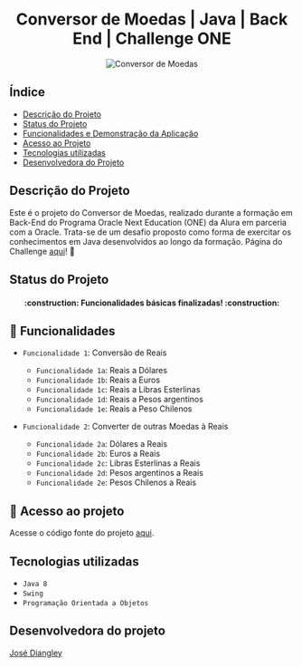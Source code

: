 <h1 align="center">Conversor de Moedas | Java | Back End | Challenge ONE</h1>

<p align="center">
  <img src="https://lh3.googleusercontent.com/fife/AKsag4NlHVGkhs6Zp68jUTPS2fcVjJNs9PXUxx-wRVizxlqTd60DWAf71Grzr_HJ48nosAaG2S7QtwWYYX-NpsYL61MQPUsEEBBRM2o9obGlh4gLICvnFzbsljaEukgYUNqwoOwgYAjxMHhSfeTZm0VfJ5QLxXPGMOprI_VWhzDRo-uKvxlhAJ3ByQe0LhYPblGBhTjMcwxq8Gec2FivBENRhVhs9qpsT9RQwMxQHXW_pTOLNoxVNPAvgJoy2AzPJ1dy0iDmXQhFFLC0FBLko5e0AeXotmhyIiEH5P4bdPHB0PtprOLpJTZAow5j6GDl6izKxnl3rr4FBSr_opT7H1auayeDRhfrLJLoxsXrjJC-kbZkR2fBQoT8APJSNsShyye94U77GeSUr0tKF2rQn02CbXwlZjoQMDcamLQOn7bfKV9s0C4ZLy5GEWsMZulpoJ7Q8mJFEVqBzFcGdGgRY95yl54Ewr9OHx7NdkCp2E_TDEWBx1EnR-eGuFdmvmtPlHR8yo3wE3gK4lieXQE5ft-CdX3-vylqFr_1Y7DwTkwo0yrMZqiZC4MfDTUHwMQ7bCsejKXOrGmUiEpVlKv0oC8dA_vbXvrs5nYaSgodByhwSQa_3uv3jf7pHjs7-rB4c8U1oq3VH1onPZiQDf4JVvKJKb77HcLyswun1N1O8jxYd9M9YxdB2kg5JdNJjwHFcfUvtZOOtsYBnnU7mhUzwZt8LGyyaLEhMAUXDkMS6saClDJ6ufHhR4p-eoYgJCW5kDXjQzeYM_CpWVxjmacRaVNW5AcWuyp4WDg_mQZs-T2HQ6ve3nWVUl8MZpdlyzqSnK8otaW4NVg7ENuJRxpEmCgVD3sgf-wkLzm91RzuGd2Io_IAQryz90tzEMgNr1N9Qv8GAYykwOz-ViIRcQWm9MSh0i2_Z5oag7dHPZAaB07OSwBH6gZc_cX9qBGBVSoFbC-TvSvSVOXsQkeq7cnLuRAu4BO_c7hZcSiaqKPxuVlra8U-vMI2t-bfXfo-pBo43ayIl16sPVLOBpEx-z6oXEIRow43S3c-xTj8NLXN_Zt2i86vKYjXAkOzrBGCKXQd8JLeqPPBI28hoBoXXh8CFNRzMghhG58SnApdwAYzf9R6l4gpx3_TrUUn-aBnoLuQBvfrgCC_7OWFCb5AtaBlhHwtnJmN0I_HN4Q2TEEVnGj90kz4i2jzeZ9fob70ZVcxew6W3FqhME7FdmG7aPQaSc59dwv0nOjBLa4O_TyxCZI1Dfr2OddTqNKfTcolTs7dydXT7R3tad99ul6chdk6eLz-fR0czfJTTijXzpgarweF2HlDptombgK_YgKeRWMzdFbMMfMfyfm4yLzQI7Ywh2ZR5h7gvsM9VOOv98Equcmh36wHcT-PA0IvzjTtdn15xg6UNZvfwCIPdaRQ5bbXhMD9B5njoLZNmG0cesv3OspipvZJd4mu6KNXDkpjPAFuN1OlLQPuhlZ1n3HbPtHIQ2oaQ0CsVo4Y9pQk7HO8U91sPr_xCPd1JaMly5BUUvdwLDxgFxSURvLS=w1325-h627" alt="Conversor de Moedas" />
</p>

## Índice 

* [Descrição do Projeto](#descrição-do-projeto)
* [Status do Projeto](#status-do-projeto)
* [Funcionalidades e Demonstração da Aplicação](#funcionalidades-e-demonstração-da-aplicação)
* [Acesso ao Projeto](#acesso-ao-projeto)
* [Tecnologias utilizadas](#tecnologias-utilizadas)
* [Desenvolvedora do Projeto](#desenvolvedora-do-projeto)

## Descrição do Projeto
Este é o projeto do Conversor de Moedas, realizado durante a formação em Back-End do Programa Oracle Next Education (ONE) da Alura em parceria com a Oracle. Trata-se de um desafio proposto como forma de exercitar os conhecimentos em Java desenvolvidos ao longo da formação. 
Página do Challenge [aqui](https://www.alura.com.br/challenges/oracle-one-back-end/conversordemoedas/conversor#btn-start)! 📃

## Status do Projeto
<h4 align="center"> 
    :construction: Funcionalidades básicas finalizadas! :construction:
</h4>

## :hammer: Funcionalidades

- `Funcionalidade 1`: Conversão de Reais
  - `Funcionalidade 1a`: Reais a Dólares
  - `Funcionalidade 1b`: Reais a Euros
  - `Funcionalidade 1c`: Reais a Libras Esterlinas
  - `Funcionalidade 1d`: Reais a Pesos argentinos
  - `Funcionalidade 1e`: Reais a Peso Chilenos

- `Funcionalidade 2`: Converter de outras Moedas à Reais
  - `Funcionalidade 2a`: Dólares a Reais
  - `Funcionalidade 2b`: Euros a Reais
  - `Funcionalidade 2c`: Libras Esterlinas a Reais
  - `Funcionalidade 2d`: Pesos argentinos a Reais
  - `Funcionalidade 2e`: Pesos Chilenos a Reais

## 📁 Acesso ao projeto
Acesse o código fonte do projeto [aqui](https://github.com/olgacsmendes/Conversor-Oracle-ONE/tree/main/Conversor).

## Tecnologias utilizadas
- `Java 8`
- `Swing`
- `Programação Orientada a Objetos`

## Desenvolvedora do projeto
[José Diangley](https://www.linkedin.com/in/diangley)
